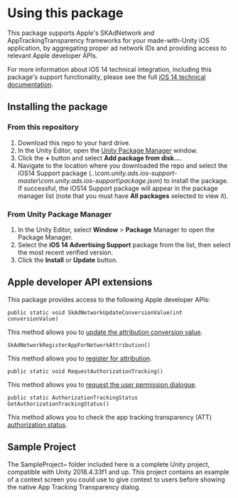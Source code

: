 # Using this package

This package supports Apple's SKAdNetwork and AppTrackingTransparency frameworks for your made-with-Unity iOS application, by aggregating proper ad network IDs and providing access to relevant Apple developer APIs.

For more information about iOS 14 technical integration, including this package's support functionality, please see the full [iOS 14 technical documentation](https://unityads.unity3d.com/help/monetization/ios14).

## Installing the package

### From this repository

1. Download this repo to your hard drive.
2. In the Unity Editor, open the [Unity Package Manager](https://docs.unity3d.com/Manual/Packages.html) window. 
3. Click the **+** button and select **Add package from disk...**.
4. Navigate to the location where you downloaded the repo and select the iOS14 Support package (_..\com.unity.ads.ios-support-master\com.unity.ads.ios-support\package.json_) to install the package. If successful, the iOS14 Support package will appear in the package manager list (note that you must have **All packages** selected to view it). 

### From Unity Package Manager

1. In the Unity Editor, select **Window** > **Package** Manager to open the Package Manager.
2. Select the **iOS 14 Advertising Support** package from the list, then select the most recent verified version.
3. Click the **Install** or **Update** button.

## Apple developer API extensions

This package provides access to the following Apple developer APIs:

```
public static void SkAdNetworkUpdateConversionValue(int conversionValue)
```
This method allows you to [update the attribution conversion value](https://developer.apple.com/documentation/storekit/skadnetwork/3566697-updateconversionvalue?language=objc).

```
SkAdNetworkRegisterAppForNetworkAttribution()
```
This method allows you to [register for attribution](https://developer.apple.com/documentation/storekit/skadnetwork/2943654-registerappforadnetworkattributi?language=objc).

```
public static void RequestAuthorizationTracking()
```
This method allows you to [request the user permission dialogue](https://developer.apple.com/documentation/apptrackingtransparency/attrackingmanager/3547037-requesttrackingauthorization).

```
public static AuthorizationTrackingStatus GetAuthorizationTrackingStatus()
```
This method allows you to check the app tracking transparency (ATT) [authorization status](https://developer.apple.com/documentation/apptrackingtransparency/attrackingmanager/3547038-trackingauthorizationstatus).

## Sample Project

The SampleProject~ folder included here is a complete Unity project, compatible with Unity 2018.4.33f1 and up. This project contains an example of a context screen you could use to give context to users before showing the native App Tracking Transparency dialog.
